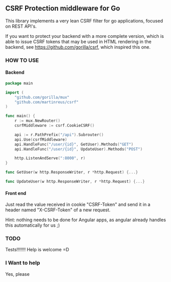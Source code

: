 ## CSRF Protection middleware for Go

This library implements a very lean CSRF filter for go applications, focused on REST API's.

If you want to protect your backend with a more complete version, which is able to issue CSRF tokens that may be used in HTML rendering in the backend, see https://github.com/gorilla/csrf, which inspired this one. 

### HOW TO USE
#### Backend

```go
package main

import (
    "github.com/gorilla/mux"
    "github.com/martinreus/csrf"
)

func main() {
    r := mux.NewRouter()
    csrfMiddleware := csrf.CookieCSRF()

    api := r.PathPrefix("/api").Subrouter()
    api.Use(csrfMiddleware)
    api.HandleFunc("/user/{id}", GetUser).Methods("GET")
    api.HandleFunc("/user/{id}", UpdateUser).Methods("POST")

    http.ListenAndServe(":8000", r)
}

func GetUser(w http.ResponseWriter, r *http.Request) {...}

func UpdateUser(w http.ResponseWriter, r *http.Request) {...}
```

#### Front end
Just read the value received in cookie "CSRF-Token" and send it in a header named "X-CSRF-Token" of a new request.

Hint: nothing needs to be done for Angular apps, as angular already handles this automatically for us ;)

### TODO

Tests!!!!!!! Help is welcome =D

### I Want to help
Yes, please

